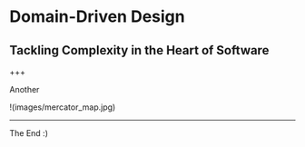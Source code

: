 # Domain-Driven Design
## Tackling Complexity in the Heart of Software
+++

Another

!(images/mercator_map.jpg)

---

The End :)